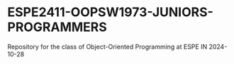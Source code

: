# ESPE2411-OOPSW1973-JUNIORS-PROGRAMMERS
Repository for the class of Object-Oriented Programming at ESPE IN 2024-10-28
